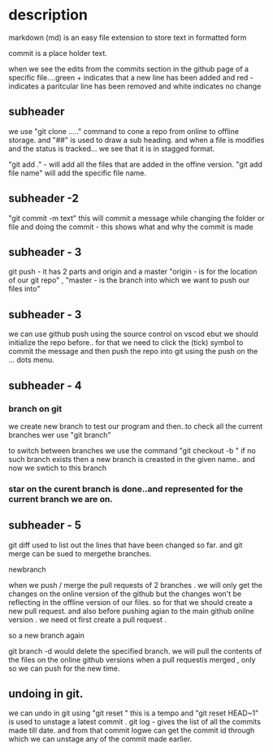 # description

markdown (md) is an easy file extension to store text in formatted form

commit is a place holder text.

when we see the edits from the commits section in the github page of a specific file....green + indicates that a new line has been added and red - indicates a paritcular line has been removed and white indicates no change

## subheader
we use "git clone ....." command to cone a repo from online to offline storage.
and "##" is used to draw a sub heading.
and when a file is modifies and the status is tracked... we see that it is in stagged format.

"git add ." - will add all the files that are added in the offine version.
"git add file name" will add the specific file name.

## subheader -2
"git commit -m text" this will commit a message while changing the folder or file and doing the commit - this shows what and why the commit is made
 
## subheader - 3
git push - it has 2 parts and origin and a master "origin - is for the location of our git repo" , "master - is the branch into which we want to push our files into"

## subheader - 3
 we can use github push using the source control on vscod ebut we should initialize the repo before..
 for that we need to click the (tick) symbol to commit the message and then push the repo into git using the push on the ... dots menu.

## subheader - 4
   ### branch on git
   we create new branch to test our program and then..to check all the current branches wer use "git branch"

   to switch between branches we use the command "git checkout -b <branc name>" if no such branch exists then a new branch is creasted in the given name..
   and now we swtich to this branch

   ### star on the curent branch is done..and represented for the current branch we are on. 

## subheader - 5
git diff used to list out the lines that have been changed so far.
and git merge can be sued to mergethe branches.

newbranch

when we push / merge the pull requests of 2 branches . we will only get the changes on the online version of the github
but the changes won't be reflecting in the offline version of our files.
so for that we should create a new pull request. and also before pushing agian to the main github onilne version . we need ot first create a pull request .


so a new branch again

git branch -d <branch-name> would delete the specified branch.
we will pull the contents of the files on the online github versions when a pull requestis merged , only so we can push for the new time.

## undoing in git.
 we can undo in git using "git reset <file name>"
 this is a tempo
 and "git reset HEAD~1" is used to unstage a latest commit .
 git log - gives the list of all the commits made till date.
 and from that commit logwe can get the commit id through which we can unstage any of the commit made earlier.
 